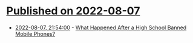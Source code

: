 # [Published on 2022-08-07](index.md)

* [2022-08-07, 21:54:00](https://news.slashdot.org/story/22/08/07/2151259/what-happened-after-a-high-school-banned-mobile-phones?utm_source=rss1.0mainlinkanon&utm_medium=feed) - [What Happened After a High School Banned Mobile Phones?](https://news.slashdot.org/story/22/08/07/2151259/what-happened-after-a-high-school-banned-mobile-phones?utm_source=rss1.0mainlinkanon&utm_medium=feed)
